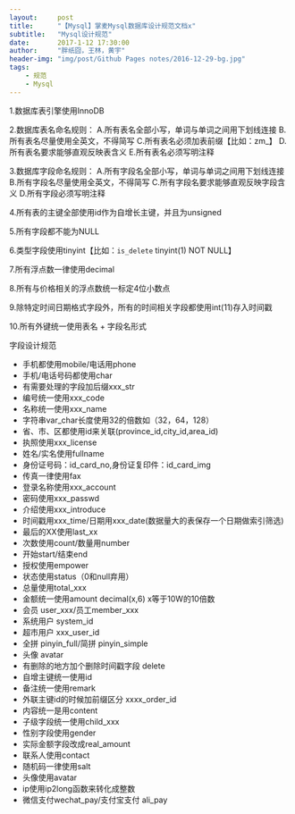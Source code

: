 ```yaml
---
layout:     post
title:      "【Mysql】掌麦Mysql数据库设计规范文档x"
subtitle:   "Mysql设计规范"
date:		2017-1-12 17:30:00
author:     "胖纸囧，王林，黄宇"
header-img: "img/post/Github Pages notes/2016-12-29-bg.jpg"
tags:
    - 规范
    - Mysql
---
```



1.数据库表引擎使用InnoDB

2.数据库表名命名规则：
	A.所有表名全部小写，单词与单词之间用下划线连接
	B.所有表名尽量使用全英文，不得简写
	C.所有表名必须加表前缀【比如：zm_】
	D.所有表名要求能够直观反映表含义
	E.所有表名必须写明注释

3.数据库字段命名规则：
	A.所有字段名全部小写，单词与单词之间用下划线连接
	B.所有字段名尽量使用全英文，不得简写
	C.所有字段名要求能够直观反映字段含义
	D.所有字段必须写明注释

4.所有表的主键全部使用id作为自增长主键，并且为unsigned

5.所有字段都不能为NULL

6.类型字段使用tinyint【比如：`is_delete` tinyint(1) NOT NULL】

7.所有浮点数一律使用decimal

8.所有与价格相关的浮点数统一标定4位小数点

9.除特定时间日期格式字段外，所有的时间相关字段都使用int(11)存入时间戳

10.所有外键统一使用表名 + 字段名形式



字段设计规范
* 手机都使用mobile/电话用phone
* 手机/电话号码都使用char
* 有需要处理的字段加后缀xxx_str
* 编号统一使用xxx_code
* 名称统一使用xxx_name
* 字符串var_char长度使用32的倍数如（32，64，128）
* 省、市、区都使用id来关联(province_id,city_id,area_id)
* 执照使用xxx_license
* 姓名/实名使用fullname
* 身份证号码：id_card_no,身份证复印件：id_card_img
* 传真一律使用fax
* 登录名称使用xxx_account
* 密码使用xxx_passwd
* 介绍使用xxx_introduce
* 时间戳用xxx_time/日期用xxx_date(数据量大的表保存一个日期做索引筛选)
* 最后的XX使用last_xx
* 次数使用count/数量用number
* 开始start/结束end
* 授权使用empower
* 状态使用status（0和null弃用）
* 总量使用total_xxx
* 金额统一使用amount  decimal(x,6)  x等于10W的10倍数
* 会员 user_xxx/员工member_xxx
* 系统用户  system_id
* 超市用户 xxx_user_id
* 全拼 pinyin_full/简拼 pinyin_simple
* 头像 avatar
* 有删除的地方加个删除时间戳字段  delete
* 自增主键统一使用id
* 备注统一使用remark
* 外联主键id的时候加前缀区分   xxxx_order_id
* 内容统一是用content
* 子级字段统一使用child_xxx
* 性别字段使用gender
* 实际金额字段改成real_amount
* 联系人使用contact
* 随机码一律使用salt
* 头像使用avatar
* ip使用ip2long函数来转化成整数
* 微信支付wechat_pay/支付宝支付 ali_pay



